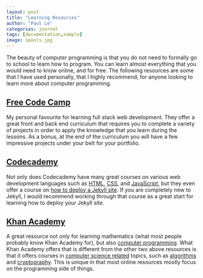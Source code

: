 ```yaml
---
layout: post
title: "Learning Resources"
author: "Paul Le"
categories: journal
tags: [documentation,sample]
image: spools.jpg
---
```


The beauty of computer programming is that you do not need to formally go to school to learn how to program. 
You can learn almost everything that you would need to know online, and for free. The following resources are some 
that I have used personally, that I highly recommend, for anyone looking to learn more about computer programming.

## [Free Code Camp](https://www.freecodecamp.org/)

My personal favourite for learning full stack web development. They offer a great front and back end curriculum 
that requires you to complete a variety of projects in order to apply the knowledge that you learn during the lessons. 
As a bonus, at the end of the curriculum you will have a few impressive projects under your belt for your portfolio.

## [Codecademy](https://www.codecademy.com/)

Not only does Codecademy have many great courses on various web development languages such as
[HTML](https://www.codecademy.com/learn/learn-html), [CSS](https://www.codecademy.com/learn/learn-css), 
and [JavaScript](https://www.codecademy.com/learn/introduction-to-javascript), but they even offer a course on 
[how to deploy a Jekyll site](https://www.codecademy.com/learn/deploy-a-website). If you are completely new to Jekyll, 
I would recommend working through that course as a great start for learning how to deploy your Jekyll site.

## [Khan Academy](https://www.khanacademy.org/)

A great resource not only for learning mathematics (what most people probably know Khan Academy for), 
but also [computer programming](https://www.khanacademy.org/computing/computer-programming).
What Khan Academy offers that is different from the other two above resources is that it offers 
courses in [computer science related](https://www.khanacademy.org/computing/computer-science) topics, 
such as [algorithms](https://www.khanacademy.org/computing/computer-science/algorithms) and 
[cryptography](https://www.khanacademy.org/computing/computer-science/cryptography). This is unique 
in that most online resources mostly focus on the programming side of things.
